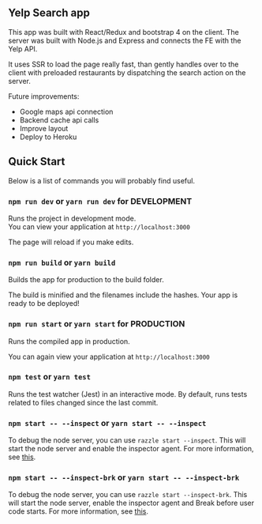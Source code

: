 ## Yelp Search app

This app was built with React/Redux and bootstrap 4 on the client. The server was built with Node.js and Express and connects the FE with the Yelp API.

It uses SSR to load the page really fast, than gently handles over to the client with preloaded restaurants by dispatching the search action on the server.

Future improvements:
- Google maps api connection
- Backend cache api calls
- Improve layout
- Deploy to Heroku

## Quick Start

Below is a list of commands you will probably find useful.

### `npm run dev` or `yarn run dev` for DEVELOPMENT

Runs the project in development mode.  
You can view your application at `http://localhost:3000`

The page will reload if you make edits.

### `npm run build` or `yarn build`

Builds the app for production to the build folder.

The build is minified and the filenames include the hashes.
Your app is ready to be deployed!

### `npm run start` or `yarn start` for PRODUCTION

Runs the compiled app in production.

You can again view your application at `http://localhost:3000`

### `npm test` or `yarn test`

Runs the test watcher (Jest) in an interactive mode.
By default, runs tests related to files changed since the last commit.

### `npm start -- --inspect` or `yarn start -- --inspect`

To debug the node server, you can use `razzle start --inspect`. This will start the node server and enable the inspector agent. For more information, see [this](https://nodejs.org/en/docs/inspector/).

### `npm start -- --inspect-brk` or `yarn start -- --inspect-brk`

To debug the node server, you can use `razzle start --inspect-brk`. This will start the node server, enable the inspector agent and Break before user code starts. For more information, see [this](https://nodejs.org/en/docs/inspector/).
